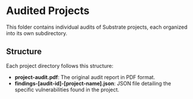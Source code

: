 # Audited Projects

This folder contains individual audits of Substrate projects, each organized into its own subdirectory.

## Structure

Each project directory follows this structure:

- **project-audit.pdf**: The original audit report in PDF format.
- **findings-[audit-id]-[project-name].json**: JSON file detailing the specific vulnerabilities found in the project.
